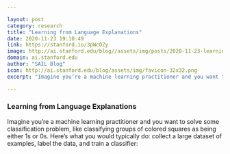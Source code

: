 ```yaml
---

layout: post
category: research
title: "Learning from Language Explanations"
date: 2020-11-23 19:10:49
link: https://stanford.io/3pWcOZy
image: http://ai.stanford.edu/blog//assets/img/posts/2020-11-23-learning-from-language/thumb.jpg
domain: ai.stanford.edu
author: "SAIL Blog"
icon: http://ai.stanford.edu/blog/assets/img/favicon-32x32.png
excerpt: "Imagine you’re a machine learning practitioner and you want to solve some classification problem, like classifying groups of colored squares as being either 1s or 0s. Here’s what you would typically do: collect a large dataset of examples, label the data, and train a classifier:"

---
```


### Learning from Language Explanations

Imagine you’re a machine learning practitioner and you want to solve some classification problem, like classifying groups of colored squares as being either 1s or 0s. Here’s what you would typically do: collect a large dataset of examples, label the data, and train a classifier: